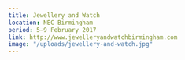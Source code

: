 ```yaml
---
title: Jewellery and Watch
location: NEC Birmingham
period: 5–9 February 2017
link: http://www.jewelleryandwatchbirmingham.com
image: "/uploads/jewellery-and-watch.jpg"
---
```


